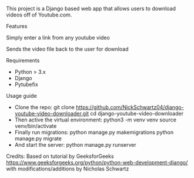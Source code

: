 This project is a Django based web app that allows users to download videos off of Youtube.com. 

Features

Simply enter a link from any youtube video

Sends the video file back to the user for download


Requirements

* Python > 3.x
* Django
* Pytubefix

Usage guide

* Clone the repo: 
git clone https://github.com/NickSchwartz04/django-youtube-video-downloader.git
cd django-youtube-video-downloader
* Then active the virtual environment:
python3 -m venv venv
source venv/bin/activate
* Finally run migrations:
python manage.py makemigrations
python manage.py migrate
* And start the server:
python manage.py runserver

Credits: Based on tutorial by GeeksforGeeks https://www.geeksforgeeks.org/python/python-web-development-django/ with modifications/additions by Nicholas Schwartz
